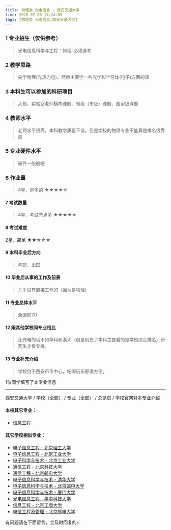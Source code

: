 ```yaml
---
title: 物理类 光电信息 - 西安交通大学
time: 2020-07-08 17:24:05
tags: [物理类 光电信息,西安交通大学]
---
```

### 1 专业招生（仅供参考）  
> 光电信息科学与工程：物理-必须选考


### 2 教学思路
> 先学物理(光热力电)，然后主要学一些光学和半导体(电子)方面的课


### 3 本科生可以参加的科研项目
>  大创、实验室老师横向课题、省级（市级）课题、国家级课题


### 4 教师水平
> 老师水平很高，本科教学质量不错。但是学校的物理专业不能算是排名很靠前


### 5 专业硬件水平
> 硬件一般般吧


### 6 作业量
>4星，挺多的
★★★★☆


#### 7 考试数量
>4星，考试有点多
★★★★☆



#### 8 考试难度
> 
2星，简单
★★☆☆☆


#### 9 本科毕业后方向
> 考研、出国


#### 10 毕业后从事的工作及前景
> 几乎没有直接工作的（因为是物理）


#### 11 专业总体水平
> 全国前20


#### 12 跟其他学校同专业相比
> 比光电的话不如华科和浙大（但是别忘了本科主要看的是学校综合排名）研究生才看专排。


#### 13 专业补充介绍
> 学校位于西安市市中心，吃喝玩乐都很方便。

1位同学填写了本专业信息
***
[西安交通大学](https://univgo.github.io/2020/07/08/西安交通大学) / [学校（全部）](https://univgo.github.io/2020/07/09/学校汇总页) / [专业（全部）](https://univgo.github.io/2020/07/09/专业汇总页) / [总览页](https://univgo.github.io/2020/07/09/总览) / [学校官网对本专业介绍](http://www.xjtu.edu.cn/xynr.jsp?urltype=tree.TreeTempUrl&wbtreeid=1634&wbxjtucollegeid=165)
#### 本校其它专业：
- [信息工程](https://univgo.github.io/2020/07/08/信息工程%20-%20西安交通大学)

#### 其它学校相似专业：
- [电子信息工程 - 北京理工大学](https://univgo.github.io/2020/07/08/电子信息%20-%20北京理工大学)
- [电子信息工程 - 北京工业大学](https://univgo.github.io/2020/07/08/电子信息工程%20-%20北京工业大学)
- [电子科学与技术 - 北京工业大学](https://univgo.github.io/2020/07/08/电子科学与技术%20-%20北京工业大学)
- [通信工程 - 北京科技大学](https://univgo.github.io/2020/07/08/通信工程%20-%20北京科技大学)
- [通信工程 - 北京邮电大学](https://univgo.github.io/2020/07/08/通信工程%20-%20北京邮电大学)
- [电子信息科学与技术 - 清华大学](https://univgo.github.io/2020/07/08/电子信息科学与技术%20-%20清华大学)
- [电子信息科学与技术 - 北京邮电大学](https://univgo.github.io/2020/07/08/电子信息科学与技术%20-%20北京邮电大学)
- [电子信息科学与技术 - 厦门大学](https://univgo.github.io/2020/07/08/电子信息科学与技术%20-%20厦门大学)
- [光电信息工程 - 华中科技大学](https://univgo.github.io/2020/07/08/光电信息工程%20-%20华中科技大学)
- [信息工程 - 北京工商大学](https://univgo.github.io/2020/07/08/信息工程%20-%20北京工商大学)
- [电信工程及管理 - 北京邮电大学](https://univgo.github.io/2020/07/08/电信工程及管理%20-%20北京邮电大学)

有问题请在下面留言，会及时回复的~